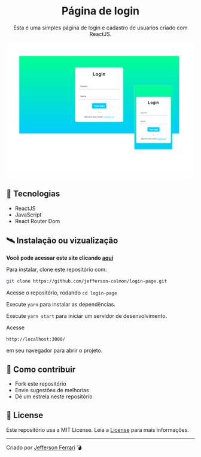 <div align="center">

<h1>Página de login</h1>
<p>Esta é uma simples página de login e cadastro de usuarios criado com ReactJS.</p>
<img src="img-readme/screen.png"/>

</div>

## :rocket: Tecnologias

- ReactJS
- JavaScript
- React Router Dom

## :artificial_satellite: Instalação ou vizualização

**Você pode acessar este site clicando [aqui]()**

Para instalar, clone este repositório com:
```bash
git clone https://github.com/jefferson-calmon/login-page.git
```
Acesse o repositório, rodando ```cd login-page```

Execute ```yarn``` para instalar as dependências.

Execute ```yarn start``` para iniciar um servidor de desenvolvimento.

Acesse
```
http://localhost:3000/
```
em seu navegador para abrir o projeto.

## :thinking: Como contribuir

- Fork este repositório
- Envie sugestões de melhorias
- Dê um estrela neste repositório

## :scroll: License

Este repositório usa a MIT License. Leia a [License](LICENSE) para mais informações.

---

Criado por [Jefferson Ferrari](https://www.linkedin.com/in/jefferson-f-b24248191/) :bomb: